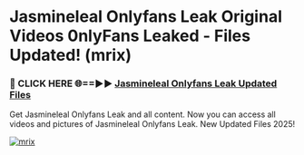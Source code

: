 # Jasmineleal Onlyfans Leak Original Videos 0nlyFans Leaked - Files Updated! (mrix)

<h3>🔴 CLICK HERE 🌐==►► <a href="https://tinyurl.com/x26r9saj" rel="nofollow">Jasmineleal Onlyfans Leak Updated Files</a></h3>

Get Jasmineleal Onlyfans Leak and all content. Now you can access all videos and pictures of Jasmineleal Onlyfans Leak. New Updated Files 2025!

[![mrix](https://i.imgur.com/LkgZPqh.gif)](https://tinyurl.com/x26r9saj)
